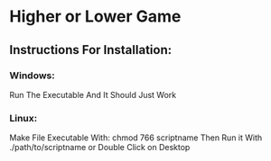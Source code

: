 # Higher or Lower Game

## Instructions For Installation:
### Windows:
Run The Executable And It Should Just Work
### Linux:
Make File Executable With: chmod 766 scriptname
Then Run it With ./path/to/scriptname or Double Click on Desktop
